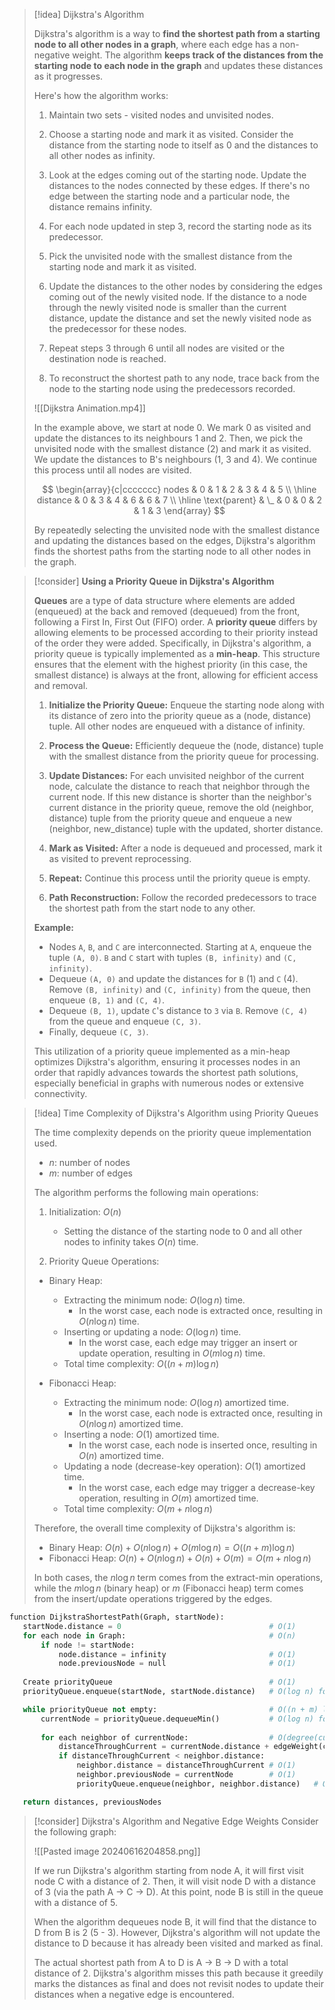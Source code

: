 
> [!idea] Dijkstra's Algorithm
>
> Dijkstra's algorithm is a way to **find the shortest path from a starting node to all other nodes in a graph**, where each edge has a non-negative weight. The algorithm **keeps track of the distances from the starting node to each node in the graph** and updates these distances as it progresses.
>
> Here's how the algorithm works:
> 1. Maintain two sets - visited nodes and unvisited nodes.
>
> 2. Choose a starting node and mark it as visited. Consider the distance from the starting node to itself as 0 and the distances to all other nodes as infinity.
>
> 3. Look at the edges coming out of the starting node. Update the distances to the nodes connected by these edges. If there's no edge between the starting node and a particular node, the distance remains infinity.
>
> 4. For each node updated in step 3, record the starting node as its predecessor.
>
> 5. Pick the unvisited node with the smallest distance from the starting node and mark it as visited.
>
> 6. Update the distances to the other nodes by considering the edges coming out of the newly visited node. If the distance to a node through the newly visited node is smaller than the current distance, update the distance and set the newly visited node as the predecessor for these nodes.
>
> 7. Repeat steps 3 through 6 until all nodes are visited or the destination node is reached.
>
> 8. To reconstruct the shortest path to any node, trace back from the node to the starting node using the predecessors recorded.
>
> ![[Dijkstra Animation.mp4]]
>
> In the example above, we start at node 0. We mark 0 as visited and update the distances to its neighbours 1 and 2. Then, we pick the unvisited node with the smallest distance (2) and mark it as visited. We update the distances to B's neighbours (1, 3 and 4). We continue this process until all nodes are visited.
> 
> $$
>\begin{array}{c|ccccccc}
>nodes & 0 & 1 & 2 & 3 & 4 & 5 \\
>\hline
>distance & 0 & 3 & 4 & 6 & 6 & 7 \\
>\hline
>\text{parent} & \_ & 0 & 0 & 2 & 1 & 3
>\end{array}
>$$
>
> By repeatedly selecting the unvisited node with the smallest distance and updating the distances based on the edges, Dijkstra's algorithm finds the shortest paths from the starting node to all other nodes in the graph.



> [!consider] **Using a Priority Queue in Dijkstra's Algorithm**
>
> **Queues** are a type of data structure where elements are added (enqueued) at the back and removed (dequeued) from the front, following a First In, First Out (FIFO) order. A **priority queue** differs by allowing elements to be processed according to their priority instead of the order they were added. Specifically, in Dijkstra's algorithm, a priority queue is typically implemented as a **min-heap**. This structure ensures that the element with the highest priority (in this case, the smallest distance) is always at the front, allowing for efficient access and removal.
>
> 1. **Initialize the Priority Queue:** Enqueue the starting node along with its distance of zero into the priority queue as a (node, distance) tuple. All other nodes are enqueued with a distance of infinity.
>
> 2. **Process the Queue:** Efficiently dequeue the (node, distance) tuple with the smallest distance from the priority queue for processing.
>
> 3. **Update Distances:** For each unvisited neighbor of the current node, calculate the distance to reach that neighbor through the current node. If this new distance is shorter than the neighbor's current distance in the priority queue, remove the old (neighbor, distance) tuple from the priority queue and enqueue a new (neighbor, new_distance) tuple with the updated, shorter distance.
>
> 4. **Mark as Visited:** After a node is dequeued and processed, mark it as visited to prevent reprocessing.
>
> 5. **Repeat:** Continue this process until the priority queue is empty.
>
> 6. **Path Reconstruction:** Follow the recorded predecessors to trace the shortest path from the start node to any other.
>
> **Example:**
> - Nodes `A`, `B`, and `C` are interconnected. Starting at `A`, enqueue the tuple `(A, 0)`. `B` and `C` start with tuples `(B, infinity)` and `(C, infinity)`.
> - Dequeue `(A, 0)` and update the distances for `B` (1) and `C` (4). Remove `(B, infinity)` and `(C, infinity)` from the queue, then enqueue `(B, 1)` and `(C, 4)`.
> - Dequeue `(B, 1)`, update `C`'s distance to `3` via `B`. Remove `(C, 4)` from the queue and enqueue `(C, 3)`.
> - Finally, dequeue `(C, 3)`.
>
> This utilization of a priority queue implemented as a min-heap optimizes Dijkstra's algorithm, ensuring it processes nodes in an order that rapidly advances towards the shortest path solutions, especially beneficial in graphs with numerous nodes or extensive connectivity.


> [!idea] Time Complexity of Dijkstra's Algorithm using Priority Queues
>
> The time complexity depends on the priority queue implementation used.
>
> - $n$: number of nodes
> - $m$: number of edges
>
> The algorithm performs the following main operations:
>
> 1. Initialization: $O(n)$
>    - Setting the distance of the starting node to 0 and all other nodes to infinity takes $O(n)$ time.
>
> 2. Priority Queue Operations:
> 	- Binary Heap:
> 	  - Extracting the minimum node: $O(\log n)$ time.
> 	    - In the worst case, each node is extracted once, resulting in $O(n \log n)$ time.
> 	  - Inserting or updating a node: $O(\log n)$ time.
> 	    - In the worst case, each edge may trigger an insert or update operation, resulting in $O(m \log n)$ time.
> 	  - Total time complexity: $O((n + m) \log n)$
>	
> 	- Fibonacci Heap:
> 	  - Extracting the minimum node: $O(\log n)$ amortized time.
> 	    - In the worst case, each node is extracted once, resulting in $O(n \log n)$ amortized time.
> 	  - Inserting a node: $O(1)$ amortized time.
> 	    - In the worst case, each node is inserted once, resulting in $O(n)$ amortized time.
> 	  - Updating a node (decrease-key operation): $O(1)$ amortized time.
> 	    - In the worst case, each edge may trigger a decrease-key operation, resulting in $O(m)$ amortized time.
> 	  - Total time complexity: $O(m + n \log n)$
>
> Therefore, the overall time complexity of Dijkstra's algorithm is:
>
> - Binary Heap: $O(n) + O(n \log n) + O(m \log n) = O((n + m) \log n)$
> - Fibonacci Heap: $O(n) + O(n \log n) + O(n) + O(m) = O(m + n \log n)$
>
> In both cases, the $n \log n$ term comes from the extract-min operations, while the $m \log n$ (binary heap) or $m$ (Fibonacci heap) term comes from the insert/update operations triggered by the edges.


```python
function DijkstraShortestPath(Graph, startNode):
   startNode.distance = 0                                 # O(1)
   for each node in Graph:                                # O(n)
       if node != startNode:
           node.distance = infinity                       # O(1)
           node.previousNode = null                       # O(1)
   
   Create priorityQueue                                   # O(1)
   priorityQueue.enqueue(startNode, startNode.distance)   # O(log n) for BH, O(1) for FH

   while priorityQueue not empty:                         # O((n + m) log n) BH, O(m + n log n) for FH
       currentNode = priorityQueue.dequeueMin()           # O(log n) for BH, O(log n) average for FH
       
       for each neighbor of currentNode:                  # O(degree(currentNode))
           distanceThroughCurrent = currentNode.distance + edgeWeight(currentNode, neighbor)   # O(1)
           if distanceThroughCurrent < neighbor.distance:
               neighbor.distance = distanceThroughCurrent # O(1)
               neighbor.previousNode = currentNode        # O(1)
               priorityQueue.enqueue(neighbor, neighbor.distance)   # O(log n) for BH, O(1) for FH

   return distances, previousNodes
```


> [!consider] Dijkstra's Algorithm and Negative Edge Weights
> Consider the following graph:
> 
> ![[Pasted image 20240616204858.png]]
> 
> If we run Dijkstra's algorithm starting from node A, it will first visit node C with a distance of 2. Then, it will visit node D with a distance of 3 (via the path A -> C -> D). At this point, node B is still in the queue with a distance of 5.
> 
> When the algorithm dequeues node B, it will find that the distance to D from B is 2 (5 - 3). However, Dijkstra's algorithm will not update the distance to D because it has already been visited and marked as final.
> 
> The actual shortest path from A to D is A -> B -> D with a total distance of 2. Dijkstra's algorithm misses this path because it greedily marks the distances as final and does not revisit nodes to update their distances when a negative edge is encountered.
> 


